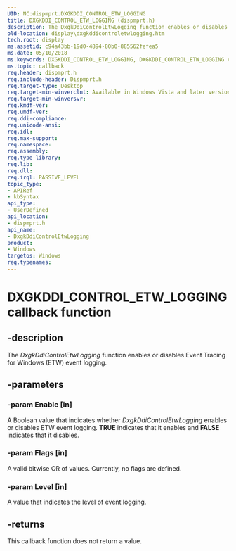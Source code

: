 ```yaml
---
UID: NC:dispmprt.DXGKDDI_CONTROL_ETW_LOGGING
title: DXGKDDI_CONTROL_ETW_LOGGING (dispmprt.h)
description: The DxgkDdiControlEtwLogging function enables or disables Event Tracing for Windows (ETW) event logging.
old-location: display\dxgkddicontroletwlogging.htm
tech.root: display
ms.assetid: c94a43bb-19d0-4894-80b0-885562fefea5
ms.date: 05/10/2018
ms.keywords: DXGKDDI_CONTROL_ETW_LOGGING, DXGKDDI_CONTROL_ETW_LOGGING callback, DmFunctions_87548564-6b7b-431b-b68c-202af84deefc.xml, DxgkDdiControlEtwLogging, DxgkDdiControlEtwLogging callback function [Display Devices], display.dxgkddicontroletwlogging, dispmprt/DxgkDdiControlEtwLogging
ms.topic: callback
req.header: dispmprt.h
req.include-header: Dispmprt.h
req.target-type: Desktop
req.target-min-winverclnt: Available in Windows Vista and later versions of the Windows operating systems.
req.target-min-winversvr: 
req.kmdf-ver: 
req.umdf-ver: 
req.ddi-compliance: 
req.unicode-ansi: 
req.idl: 
req.max-support: 
req.namespace: 
req.assembly: 
req.type-library: 
req.lib: 
req.dll: 
req.irql: PASSIVE_LEVEL
topic_type:
- APIRef
- kbSyntax
api_type:
- UserDefined
api_location:
- dispmprt.h
api_name:
- DxgkDdiControlEtwLogging
product:
- Windows
targetos: Windows
req.typenames: 
---
```


# DXGKDDI_CONTROL_ETW_LOGGING callback function


## -description


The <i>DxgkDdiControlEtwLogging </i>function enables or disables Event Tracing for Windows (ETW) event logging.


## -parameters




### -param Enable [in]

A Boolean value that indicates whether <i>DxgkDdiControlEtwLogging </i>enables or disables ETW event logging. <b>TRUE</b> indicates that it enables and <b>FALSE</b> indicates that it disables.


### -param Flags [in]

A valid bitwise OR of values. Currently, no flags are defined.


### -param Level [in]

A value that indicates the level of event logging.


## -returns



This callback function does not return a value.



